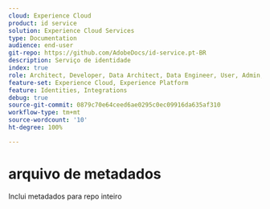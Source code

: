 ```yaml
---
cloud: Experience Cloud
product: id service
solution: Experience Cloud Services
type: Documentation
audience: end-user
git-repo: https://github.com/AdobeDocs/id-service.pt-BR
description: Serviço de identidade
index: true
role: Architect, Developer, Data Architect, Data Engineer, User, Admin, Leader
feature-set: Experience Cloud, Experience Platform
feature: Identities, Integrations
debug: true
source-git-commit: 0879c70e64ceed6ae0295c0ec09916da635af310
workflow-type: tm+mt
source-wordcount: '10'
ht-degree: 100%

---
```



# arquivo de metadados

Inclui metadados para repo inteiro
